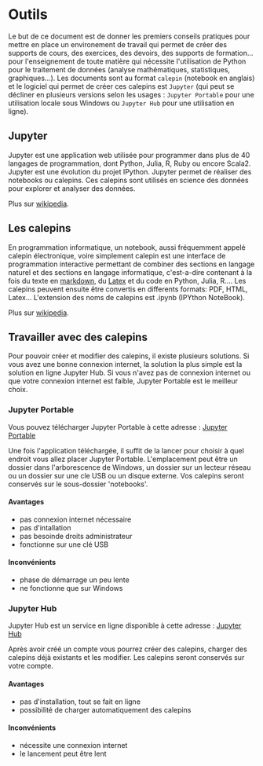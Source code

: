 # Outils

Le but de ce document est de donner les premiers conseils pratiques pour mettre en place un environement de travail qui permet de créer des supports de cours, des exercices, des devoirs, des supports de formation... pour l'enseignement de toute matière qui nécessite l'utilisation de Python pour le traitement de données (analyse mathématiques, statistiques, graphiques...). Les documents sont au format `calepin` (notebook en anglais) et le logiciel qui permet de créer ces calepins est `Jupyter` (qui peut se décliner en plusieurs versions selon les usages : `Jupyter Portable` pour une utilisation locale sous Windows ou `Jupyter Hub` pour une utilisation en ligne). 


## Jupyter
Jupyter est une application web utilisée pour programmer dans plus de 40 langages de programmation, dont Python, Julia, R, Ruby ou encore Scala2. Jupyter est une évolution du projet IPython. Jupyter permet de réaliser des notebooks ou calepins. Ces calepins sont utilisés en science des données pour explorer et analyser des données.

Plus sur [wikipedia](https://fr.wikipedia.org/wiki/Jupyter).

## Les calepins
En programmation informatique, un notebook, aussi fréquemment appelé calepin électronique, voire simplement calepin est une interface de programmation interactive permettant de combiner des sections en langage naturel et des sections en langage informatique, c'est-a-dire contenant à la fois du texte en [markdown](https://fr.wikipedia.org/wiki/Markdown), du [Latex]() et du code en Python, Julia, R.... Les calepins peuvent ensuite être convertis en differents formats: PDF, HTML, Latex... L'extension des noms de calepins est .ipynb (IPYthon NoteBook).

Plus sur [wikipedia](https://fr.wikipedia.org/wiki/Notebook_(programmation)).

## Travailler avec des calepins
Pour pouvoir créer et modifier des calepins, il existe plusieurs solutions.
Si vous avez une bonne connexion internet, la solution la plus simple est la solution en ligne Jupyter Hub.
Si vous n'avez pas de connexion internet ou que votre connexion internet est faible, Jupyter Portable est le meilleur choix.

### Jupyter Portable
Vous pouvez télécharger Jupyter Portable à cette adresse : [Jupyter Portable](https://www.portabledevapps.net/jupyter-portable.php)

Une fois l'application téléchargée, il suffit de la lancer pour choisir à quel endroit vous allez placer Jupyter Portable. L'emplacement peut être un dossier dans l'arborescence de Windows, un dossier sur un lecteur réseau ou un dossier sur une cle USB ou un disque externe. Vos calepins seront conservés sur le sous-dossier 'notebooks'.

#### Avantages
* pas connexion internet nécessaire
* pas d'intallation
* pas besoinde droits administrateur
* fonctionne sur une clé USB

#### Inconvénients
* phase de démarrage un peu lente
* ne fonctionne que sur Windows

### Jupyter Hub
Jupyter Hub est un service en ligne disponible à cette adresse : [Jupyter Hub](http://jupyter.codekodo.net:8000)

Après avoir créé un compte vous pourrez créer des calepins, charger des calepins déjà existants et les modifier. Les calepins seront conservés sur votre compte.

#### Avantages
* pas d'installation, tout se fait en ligne
* possibilité de charger automatiquement des calepins

#### Inconvénients
* nécessite une connexion internet
* le lancement peut être lent

